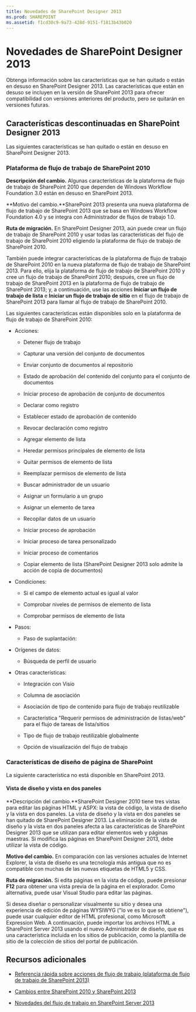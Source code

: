 ```yaml
---
title: Novedades de SharePoint Designer 2013
ms.prod: SHAREPOINT
ms.assetid: f1cd30c9-9a73-428d-9151-f1813b43b020
---
```



# Novedades de SharePoint Designer 2013
Obtenga información sobre las características que se han quitado o están en desuso en SharePoint Designer 2013. Las características que están en desuso se incluyen en la versión de SharePoint 2013 para ofrecer compatibilidad con versiones anteriores del producto, pero se quitarán en versiones futuras.
## Características descontinuadas en SharePoint Designer 2013
<a name="WhatsChangedSharePointDesigner2013_DiscontinuedFeatures"> </a>

Las siguientes características se han quitado o están en desuso en SharePoint Designer 2013.
  
    
    

### Plataforma de flujo de trabajo de SharePoint 2010
<a name="WhatsChangedSharePointDesigner2013_WorkflowPlatform"> </a>

 **Descripción del cambio.** Algunas características de la plataforma de flujo de trabajo de SharePoint 2010 que dependen de Windows Workflow Foundation 3.0 están en desuso en SharePoint 2013.
  
    
    
 **Motivo del cambio.**SharePoint 2013 presenta una nueva plataforma de flujo de trabajo de SharePoint 2013 que se basa en Windows Workflow Foundation 4.0 y se integra con Administrador de flujos de trabajo 1.0.
  
    
    
 **Ruta de migración.** En SharePoint Designer 2013, aún puede crear un flujo de trabajo de SharePoint 2010 y usar todas las características del flujo de trabajo de SharePoint 2010 eligiendo la plataforma de flujo de trabajo de SharePoint 2010.
  
    
    
También puede integrar características de la plataforma de flujo de trabajo de SharePoint 2010 en la nueva plataforma de flujo de trabajo de SharePoint 2013. Para ello, elija la plataforma de flujo de trabajo de SharePoint 2010 y cree un flujo de trabajo de SharePoint 2010; después, cree un flujo de trabajo de SharePoint 2013 en la plataforma de flujo de trabajo de SharePoint 2013; y, a continuación, use las acciones **Iniciar un flujo de trabajo de lista** e **Iniciar un flujo de trabajo de sitio** en el flujo de trabajo de SharePoint 2013 para llamar al flujo de trabajo de SharePoint 2010.
  
    
    
Las siguientes características están disponibles solo en la plataforma de flujo de trabajo de SharePoint 2010:
  
    
    

- Acciones:
    
  - Detener flujo de trabajo
    
  
  - Capturar una versión del conjunto de documentos
    
  
  - Enviar conjunto de documentos al repositorio
    
  
  - Estado de aprobación del contenido del conjunto para el conjunto de documentos
    
  
  - Iniciar proceso de aprobación de conjunto de documentos
    
  
  - Declarar como registro
    
  
  - Establecer estado de aprobación de contenido
    
  
  - Revocar declaración como registro
    
  
  - Agregar elemento de lista 
    
  
  - Heredar permisos principales de elemento de lista
    
  
  - Quitar permisos de elemento de lista
    
  
  - Reemplazar permisos de elemento de lista
    
  
  - Buscar administrador de un usuario
    
  
  - Asignar un formulario a un grupo
    
  
  - Asignar un elemento de tarea
    
  
  - Recopilar datos de un usuario
    
  
  - Iniciar proceso de aprobación
    
  
  - Iniciar proceso de tarea personalizado
    
  
  - Iniciar proceso de comentarios
    
  
  - Copiar elemento de lista (SharePoint Designer 2013 solo admite la acción de copia de documentos)
    
  
- Condiciones:
    
  - Si el campo de elemento actual es igual al valor
    
  
  - Comprobar niveles de permisos de elemento de lista
    
  
  - Comprobar permisos de elemento de lista
    
  
- Pasos:
    
  - Paso de suplantación:
    
  
- Orígenes de datos:
    
  - Búsqueda de perfil de usuario
    
  
- Otras características:
    
  - Integración con Visio
    
  
  - Columna de asociación
    
  
  - Asociación de tipo de contenido para flujo de trabajo reutilizable
    
  
  - Característica "Requerir permisos de administración de listas/web" para el flujo de tareas de lista/sitios
    
  
  - Tipo de flujo de trabajo reutilizable globalmente
    
  
  - Opción de visualización del flujo de trabajo
    
  

### Características de diseño de página de SharePoint
<a name="WhatsChangedSharePointDesigner2013_PageDesignFeatures"> </a>

La siguiente característica no está disponible en SharePoint 2013.
  
    
    

#### Vista de diseño y vista en dos paneles
<a name="WhatsChangedSharePointDesigner2013_DesignViewSplitView"> </a>

 **Descripción del cambio.**SharePoint Designer 2010 tiene tres vistas para editar las páginas HTML y ASPX: la vista de código, la vista de diseño y la vista en dos paneles. La vista de diseño y la vista en dos paneles se han quitado de SharePoint Designer 2013. La eliminación de la vista de diseño y la vista en dos paneles afecta a las características de SharePoint Designer 2013 que se utilizan para editar elementos web y páginas maestras. Si modifica las páginas en SharePoint Designer 2013, debe utilizar la vista de código.
  
    
    
 **Motivo del cambio.** En comparación con las versiones actuales de Internet Explorer, la vista de diseño es una tecnología más antigua que no es compatible con muchas de las nuevas etiquetas de HTML5 y CSS.
  
    
    
 **Ruta de migración.** Si edita páginas en la vista de código, puede presionar **F12** para obtener una vista previa de la página en el explorador. Como alternativa, puede usar Visual Studio para editar las páginas.
  
    
    
Si desea diseñar o personalizar visualmente su sitio y desea una experiencia de edición de páginas WYSIWYG ("lo ve es lo que se obtiene"), puede usar cualquier editor de HTML profesional, como Microsoft Expression Web. A continuación, puede importar los archivos HTML a SharePoint Server 2013 usando el nuevo Administrador de diseño, que es una característica incluida en los sitios de publicación, como la plantilla de sitio de la colección de sitios del portal de publicación.
  
    
    

## Recursos adicionales
<a name="WhatsChangedSharePointDesigner2013_AdditionalResources"> </a>


-  [Referencia rápida sobre acciones de flujo de trabajo (plataforma de flujo de trabajo de SharePoint 2013)](workflow-actions-quick-reference-sharepoint-2013-workflow-platform.md)
    
  
-  [Cambios entre SharePoint 2010 y SharePoint 2013](http://technet.microsoft.com/es-es/library/ff607742%28v=office.15%29.aspx)
    
  
-  [Novedades del flujo de trabajo en SharePoint Server 2013](http://technet.microsoft.com/es-es/library/jj219638%28v=office.15%29.aspx)
    
  

  
    
    

